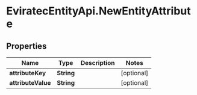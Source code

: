 # EviratecEntityApi.NewEntityAttribute

## Properties
Name | Type | Description | Notes
------------ | ------------- | ------------- | -------------
**attributeKey** | **String** |  | [optional] 
**attributeValue** | **String** |  | [optional] 


